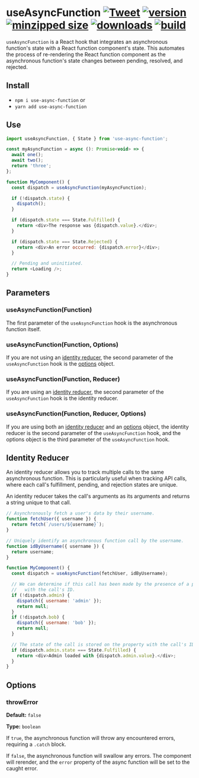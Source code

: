 # useAsyncFunction [![Tweet](https://img.shields.io/twitter/url/http/shields.io.svg?style=social)](https://twitter.com/intent/tweet?text=useAsyncFunction%20integrates%20your%20asynchronous%20function%20state%20with%20a%20React%20component's%20local%20state.&url=https://github.com/CharlesStover/use-async-function&via=CharlesStover&hashtags=react,reactjs,javascript,typescript,webdev,webdevelopment) [![version](https://img.shields.io/npm/v/use-async-function.svg)](https://www.npmjs.com/package/use-async-function) [![minzipped size](https://img.shields.io/bundlephobia/minzip/use-async-function.svg)](https://www.npmjs.com/package/use-async-function) [![downloads](https://img.shields.io/npm/dt/use-async-function.svg)](https://www.npmjs.com/package/use-async-function) [![build](https://api.travis-ci.com/CharlesStover/use-async-function.svg)](https://travis-ci.com/CharlesStover/use-async-function/)

`useAsyncFunction` is a React hook that integrates an asynchronous function's
state with a React function component's state. This automates the process of
re-rendering the React function component as the asynchronous function's state
changes between pending, resolved, and rejected.

## Install

- `npm i use-async-function` or
- `yarn add use-async-function`

## Use

```javascript
import useAsyncFunction, { State } from 'use-async-function';

const myAsyncFunction = async (): Promise<void> => {
  await one();
  await two();
  return 'three';
};

function MyComponent() {
  const dispatch = useAsyncFunction(myAsyncFunction);

  if (!dispatch.state) {
    dispatch();
  }

  if (dispatch.state === State.Fulfilled) {
    return <div>The response was {dispatch.value}.</div>;
  }

  if (dispatch.state === State.Rejected) {
    return <div>An error occurred: {dispatch.error}</div>;
  }

  // Pending and uninitiated.
  return <Loading />;
}
```

## Parameters

### useAsyncFunction(Function)

The first parameter of the `useAsyncFunction` hook is the asynchronous function
itself.

### useAsyncFunction(Function, Options)

If you are not using an [identity reducer](#identity-reducer), the second
parameter of the `useAsyncFunction` hook is the [options](#options) object.

### useAsyncFunction(Function, Reducer)

If you are using an [identity reducer](#identity-reducer), the second parameter
of the `useAsyncFunction` hook is the identity reducer.

### useAsyncFunction(Function, Reducer, Options)

If you are using both an [identity reducer](#identity-reducer) and an
[options](#options) object, the identity reducer is the second parameter of the
`useAsyncFunction` hook, and the options object is the third parameter of the
`useAsyncFunction` hook.

## Identity Reducer

An identity reducer allows you to track multiple calls to the same asynchronous
function. This is particularly useful when tracking API calls, where each call's
fulfillment, pending, and rejection states are unique.

An identity reducer takes the call's arguments as its arguments and returns a
string unique to that call.

```javascript
// Asynchronously fetch a user's data by their username.
function fetchUser({ username }) {
  return fetch(`/users/${username}`);
}

// Uniquely identify an asynchronous function call by the username.
function idByUsername({ username }) {
  return username;
}

function MyComponent() {
  const dispatch = useAsyncFunction(fetchUser, idByUsername);

  // We can determine if this call has been made by the presence of a property
  //   with the call's ID.
  if (!dispatch.admin) {
    dispatch({ username: 'admin' });
    return null;
  }
  if (!dispatch.bob) {
    dispatch({ username: 'bob' });
    return null;
  }

  // The state of the call is stored on the property with the call's ID.
  if (dispatch.admin.state === State.Fulfilled) {
    return <div>Admin loaded with {dispatch.admin.value}.</div>;
  }
}
```

## Options

### throwError

**Default:** `false`

**Type:** `boolean`

If `true`, the asynchronous function will throw any encountered errors,
requiring a `.catch` block.

If `false`, the asynchronous function will swallow any errors. The component
will rerender, and the `error` property of the async function will be set to the
caught error.
